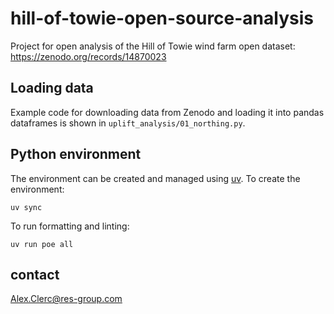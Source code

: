 # hill-of-towie-open-source-analysis
Project for open analysis of the Hill of Towie wind farm open dataset: https://zenodo.org/records/14870023

## Loading data
Example code for downloading data from Zenodo and loading it into pandas dataframes is shown in `uplift_analysis/01_northing.py`.

## Python environment
The environment can be created and managed using [uv](https://docs.astral.sh/uv/). To create the environment:
```commandline
uv sync
```
To run formatting and linting:
```commandline
uv run poe all
```

## contact
Alex.Clerc@res-group.com
